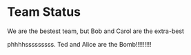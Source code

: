 # Team Status
We are the bestest team, but Bob and Carol are the extra-best

phhhhsssssssss. Ted and Alice are the Bomb!!!!!!!!!
